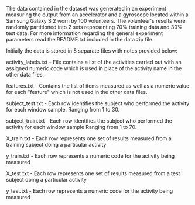 The data contained in the dataset was generated in an experiment measuring the output from an accelerator and a gyroscope located within a Samsung Galaxy S 2 worn by 100 volunteers. The volunteer's results were randomly partitioned into 2 sets representing 70% training data and 30% test data. For more information regarding the general experiment parameters read the README.txt included in the data zip file.

Initially the data is stored in 8 separate files with notes provided below:

activity_labels.txt - File contains a list of the activities carried out with an assigned numeric code which is used in place of the activity name in the other data files.

features.txt - Contains the list of items measured as well as a numeric value for each "feature" which is not used in the other data files.

subject_test.txt - Each row identifies the subject who performed the activity for each window sample. Ranging from 1 to 30.

subject_train.txt - Each row identifies the subject who performed the activity for each window sample Ranging from 1 to 70.  

X_train.txt - Each row represents one set of results measured from a training subject doing a particular activity

y_train.txt - Each row represents a numeric code for the activity being measured

X_test.txt - Each row represents one set of results measured from a test subject doing a particular activity

y_test.txt - Each row represents a numeric code for the activity being measured

